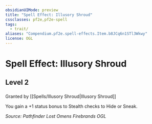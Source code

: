 ```yaml
---
obsidianUIMode: preview
title: "Spell Effect: Illusory Shroud"
cssclasses: pf2e,pf2e-spell
tags:
  - trait/
aliases: "Compendium.pf2e.spell-effects.Item.b8JCq6n1STl3Wkwy"
license: OGL
---
```

# Spell Effect: Illusory Shroud
## Level 2
### 






Granted by [[Spells/Illusory Shroud|Illusory Shroud]]

You gain a +1 status bonus to Stealth checks to Hide or Sneak.

*Source: Pathfinder Lost Omens Firebrands*
*OGL*